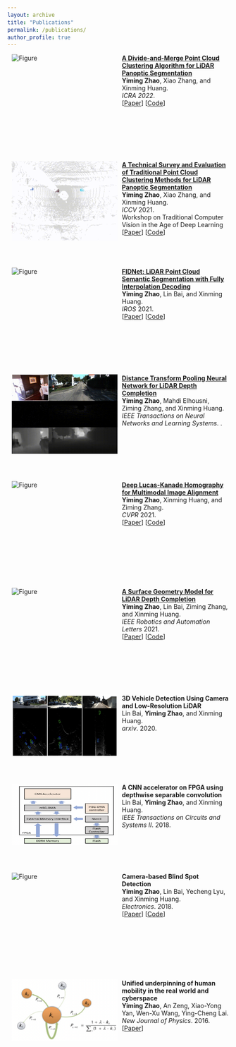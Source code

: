 ```yaml
---
layout: archive
title: "Publications"
permalink: /publications/
author_profile: true
---
```


<p>
<a href="https://github.com/placeforyiming/ICCVW21-LiDAR-Panoptic-Segmentation-TradiCV-Survey-of-Point-Cloud-Cluster"><img src="https://github.com/placeforyiming/placeforyiming.github.io/blob/master/images/panoptic.gif?raw=true" alt="Figure" style="width: 240px; height: 180px;" hspace="10" align="left"/></a>
<b><a href="https://placeforyiming.github.io/publications/point-cloud-panoptic-segmentation">A Divide-and-Merge Point Cloud Clustering Algorithm for LiDAR Panoptic Segmentation</a></b><br><b>Yiming Zhao</b>, Xiao Zhang, and Xinming Huang. <br><i>ICRA 2022</i>.<br> 
[<a href="https://arxiv.org/abs/2109.08224">Paper</a>]
[<a href="https://github.com/placeforyiming/Divide-and-Merge-LiDAR-Panoptic-Cluster">Code</a>]
<br clear="left">
</p>

<br />
<br />


<p>
<a href="https://github.com/placeforyiming/ICCVW21-LiDAR-Panoptic-Segmentation-TradiCV-Survey-of-Point-Cloud-Cluster"><img src="https://github.com/placeforyiming/placeforyiming.github.io/blob/master/images/instance.gif?raw=true" alt="Figure" style="width: 240px; height: 180px;" hspace="10" align="left"/></a>
<b><a href="https://placeforyiming.github.io/publications/point-cloud-panoptic-segmentation">A Technical Survey and Evaluation of Traditional Point Cloud Clustering Methods for LiDAR Panoptic Segmentation</a></b><br><b>Yiming Zhao</b>, Xiao Zhang, and Xinming Huang. <br><i>ICCV</i> 2021.<br> Workshop on Traditional Computer Vision in the Age of Deep Learning<br>
[<a href="https://arxiv.org/abs/2108.09522">Paper</a>]
[<a href="https://github.com/placeforyiming/ICCVW21-LiDAR-Panoptic-Segmentation-TradiCV-Survey-of-Point-Cloud-Cluster">Code</a>]
<br clear="left">
</p>

<br />
<br />


<p>
<a href="https://github.com/placeforyiming/IROS21-FIDNet-SemanticKITTI"><img src="https://github.com/placeforyiming/placeforyiming.github.io/blob/master/images/semantic.gif?raw=true" alt="Figure" style="width: 240px; height: 180px;" hspace="10" align="left"/></a>
<b><a href="https://placeforyiming.github.io/publications/point-cloud-panoptic-segmentation">FIDNet: LiDAR Point Cloud Semantic Segmentation with Fully Interpolation Decoding</a></b><br><b>Yiming Zhao</b>, Lin Bai, and Xinming Huang. <br><i>IROS</i> 2021.<br>
[<a href="https://arxiv.org/abs/2109.03787">Paper</a>]
[<a href="https://github.com/placeforyiming/IROS21-FIDNet-SemanticKITTI">Code</a>]
<br clear="left">
</p>

<br />
<br />


<p>
<a href="https://placeforyiming.github.io/publications/RAL-depth-completion"><img src="https://github.com/placeforyiming/placeforyiming.github.io/blob/master/images/depth_completion_DTNN.gif?raw=true" alt="Figure" style="width: 240px; height: 180px;" hspace="10" align="left"/></a>
<b><a href="https://placeforyiming.github.io/publications/RAL-depth-completion">Distance Transform Pooling Neural Network for LiDAR Depth Completion</a></b><br><b>Yiming Zhao</b>, Mahdi Elhousni, Ziming Zhang, and Xinming Huang. <br><i>IEEE Transactions on Neural Networks and Learning Systems</i>. .<br>
<!---[<a href="https://arxiv.org/abs/2104.08466">Paper</a>]
[<a href="https://github.com/placeforyiming/RAL_Non-Learning_DepthCompletion">Code</a>]-->
<br clear="left">
</p>

<br />
<br />

<p>
<a href="https://placeforyiming.github.io/publications/Homography-cvpr21"><img src="https://github.com/placeforyiming/placeforyiming.github.io/blob/master/images/homography.gif?raw=true" alt="Figure" style="width: 240px; height: 180px;" hspace="10" align="left"/></a>
<b><a href="https://placeforyiming.github.io/publications/Homography-cvpr21">Deep Lucas-Kanade Homography for Multimodal Image Alignment</a></b><br><b>Yiming Zhao</b>, Xinming Huang, and Ziming Zhang. <br><i>CVPR</i> 2021.<br>
[<a href="https://openaccess.thecvf.com/content/CVPR2021/html/Zhao_Deep_Lucas-Kanade_Homography_for_Multimodal_Image_Alignment_CVPR_2021_paper.html">Paper</a>]
[<a href="https://github.com/placeforyiming/CVPR21-Deep-Lucas-Kanade-Homography">Code</a>]
<br clear="left">
</p>

<br />
<br />

<p>
<a href="https://placeforyiming.github.io/publications/RAL-depth-completion"><img src="https://github.com/placeforyiming/placeforyiming.github.io/blob/master/images/ral_depth_completion.gif?raw=true" alt="Figure" style="width: 240px; height: 180px;" hspace="10" align="left"/></a>
<b><a href="https://placeforyiming.github.io/publications/RAL-depth-completion">A Surface Geometry Model for LiDAR Depth Completion</a></b><br><b>Yiming Zhao</b>, Lin Bai, Ziming Zhang, and Xinming Huang. <br><i>IEEE Robotics and Automation Letters</i> 2021.<br>
[<a href="https://arxiv.org/abs/2104.08466">Paper</a>]
[<a href="https://github.com/placeforyiming/RAL_Non-Learning_DepthCompletion">Code</a>]
<br clear="left">
</p>


<br />
<br />

<p>
 <img src="https://github.com/placeforyiming/placeforyiming.github.io/blob/master/images/3Ddetection.png?raw=true" alt="Figure" style="width: 240px; height: 140px;" hspace="10" align="left"/>
<b>3D Vehicle Detection Using Camera and Low-Resolution LiDAR</a></b><br>Lin Bai, <b>Yiming Zhao</b>, and Xinming Huang. <br><i>arxiv</i>. 2020.<br>
<br clear="left">
</p>

<br />
<br />

<p>
 <img src="https://github.com/placeforyiming/placeforyiming.github.io/blob/master/images/ticas.png?raw=true" alt="Figure" style="width: 240px; height: 140px;" hspace="10" align="left"/>
<b>A CNN accelerator on FPGA using depthwise separable convolution</a></b><br>Lin Bai, <b>Yiming Zhao</b>, and Xinming Huang. <br><i>IEEE Transactions on Circuits and Systems II</i>. 2018.<br>
<br clear="left">
</p>

<br />
<br />

<p>
<a href="https://placeforyiming.github.io/publications/RAL-depth-completion"><img src="https://github.com/placeforyiming/placeforyiming.github.io/blob/master/images/blind_spot_demo.gif?raw=true" alt="Figure" style="width: 240px; height: 180px;" hspace="10" align="left"/></a>
<b>Camera-based Blind Spot Detection</a></b><br><b>Yiming Zhao</b>, Lin Bai, Yecheng Lyu, and Xinming Huang. <br><i>Electronics</i>. 2018.<br>
[<a href="https://www.mdpi.com/2079-9292/8/2/233">Paper</a>]
[<a href="https://github.com/placeforyiming/BlindSpotDetection">Code</a>]
<br clear="left">
</p>

<br />
<br />

<p>
 <img src="https://github.com/placeforyiming/placeforyiming.github.io/blob/master/images/njp.png?raw=true" alt="Figure" style="width: 240px; height: 140px;" hspace="10" align="left"/>
<b>Unified underpinning of human mobility in the real world and cyberspace</a></b><br><b>Yiming Zhao</b>, An Zeng, Xiao-Yong Yan, Wen-Xu Wang, Ying-Cheng Lai. <br><i>New Journal of Physics</i>. 2016.<br>
[<a href="https://iopscience.iop.org/article/10.1088/1367-2630/18/5/053025/meta">Paper</a>]
<br clear="left">
</p>

